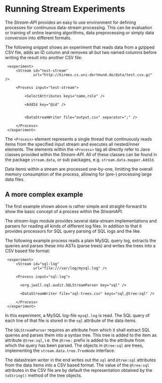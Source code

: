 Running Stream Experiments
==========================

The *Stream-API* provides an easy to use environment for defining processes
for continuous data-stream processing. This can be evaluation or training of
online learning algorithms, data preprocessing or simply data conversion into
different formats.

The following snippet shows an experiment that reads data from a *gzip*ped
CSV file, adds an ID column and removes all but two named columns before
writing the result into another CSV file:

     <experiment>
         <Stream id="test-stream"
                 url="http://kirmes.cs.uni-dortmund.de/data/test.csv.gz" />

         <Process input="test-stream">

             <SelectAttributes keys="name,role" />

             <AddId key="@id" />


             <DataStreamWriter file="output.csv" separator=";" />

         </Process>
     </experiment>

The `<Process>` element represents a single thread that continuously reads
items from the specified input stream and executes all nested/inner elements.
The elements within the `<Process>` tag all directly refer to Java classes
provided within the *Stream-API*. All of these classes can be found in the
package `stream.data`, or sub packages, e.g. `stream.data.mapper.AddId`.

Data items within a stream are processed one-by-one, limitting the overall
memory consumption of the process, allowing for (pre-) processing large
data files.


A more complex example
----------------------

The first example shown above is rather simple and straight-forward to show
the basic concept of a process within the *StreamAPI*.

The *stream-logs* module provides several data-stream implementations and
parsers for reading all kinds of different log files. In addition to that
it provides processors for SQL query parsing of SQL logs and the like.

The following example process reads a plain MySQL query log, extracts the
queries and parses these into ASTs (parse trees) and writes the trees into
a CSV based file format:

     <experiment>
         <Stream id="sql-log"
                 url="file:///var/log/mysql.log" />

         <Process input="sql-log">

           <org.jwall.sql.audit.SQLStreamParser key="sql" />

           <DataStreamWriter file="sql-trees.csv" keys="sql,@tree:sql" />
           
         </Process>
     </experiment>

In this experiment, a MySQL log-file `mysql.log` is read. The SQL query of
each line of that file is stored in the `sql` attribute of the data items.

The `SQLStreamParser` requires an attribute from which it shall extract
SQL queries and parses them into a syntax tree. This tree is added to the
item as attribute `@tree:sql`, i.e. the `@tree:` prefix is added to the
attribute from which the query has been parsed. 
The objects in `@tree:sql` are trees, implementing the `stream.data.tree.TreeNode`
interface.

The datastream writer in the end writes out the `sql` and `@tree:sql`
attributes from the data items into a CSV based format. The value of the
`@tree:sql` attributes in the CSV file are by default the representation
obtained by the `toString()` method of the tree objects.

